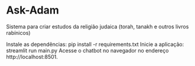 # Ask-Adam
Sistema para criar estudos da religião judaica (torah, tanakh e outros livros rabínicos)

Instale as dependências:
pip install -r requirements.txt
Inicie a aplicação:
streamlit run main.py
Acesse o chatbot no navegador no endereço http://localhost:8501.
